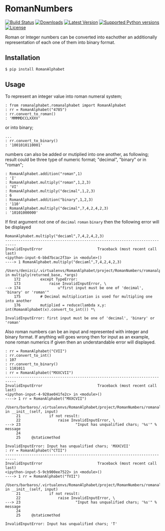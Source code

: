 RomanNumbers
============
[![Build Status](https://travis-ci.org/RedXBeard/RomanNumbers.svg?branch=master)](https://travis-ci.org/RedXBeard/RomanNumbers) 
[![Downloads](https://img.shields.io/pypi/dm/RomanAlphabet.svg)](https://pypi.python.org/pypi/RomanAlphabet/)
[![Latest Version](https://img.shields.io/pypi/v/RomanAlphabet.svg)](https://pypi.python.org/pypi/RomanAlphabet/)
[![Supported Python versions](https://img.shields.io/pypi/pyversions/RomanAlphabet.svg)](https://pypi.python.org/pypi/RomanAlphabet/)
[![License](https://img.shields.io/pypi/l/RomanAlphabet.svg)](https://pypi.python.org/pypi/RomanAlphabet/)

Roman or Integer numbers can be converted into eachother an additionally representation of each one of them into binary
format.

Installation
------------

```bash
$ pip install RomanAlphabet
```

Usage
-----
To represent an integer value into roman numeral system;

```ipython
: from romanalphabet.romanalphabet import RomanAlphabet
: rr = RomanAlphabet("4785")
: rr.convert_to_roman()
: 'MMMMDCCLXXXV'
```

or into binary;

```ipython
...
: rr.convert_to_binary()
: '1001010110001'
```

numbers can also be added or mutiplied into one another, as following; result could be three type of numeric format; "decimal", "binary" or in "roman";

```ipython
: RomanAlphabet.addition("roman",1)
: 'I'
: RomanAlphabet.multiply("roman",1,2,3)
: 'VI'
: RomanAlphabet.multiply("decimal",1,2,3)
: 6
: RomanAlphabet.addition("binary",1,2,3)
: '110'
: RomanAlphabet.multiply("decimal",7,4,2,4,2,3)
: '10101000000'
```

If first argument not one of <code>decimal</code> <code>roman</code> <code>binary</code> then the following error will be displayed

```ipython
RomanAlphabet.multiply("deciaml",7,4,2,4,2,3)
---------------------------------------------------------------------------
InvalidInputError                         Traceback (most recent call last)
<ipython-input-6-bbd7bcac2f3a> in <module>()
----> 1 RomanAlphabet.multiply("deciaml",7,4,2,4,2,3)

/Users/denizci/.virtualenvs/RomanAlphabet/project/RomanNumbers/romanalphabet/romanalphabet.py in multiply(returned_base, *args)
    172         except TypeError:
    173             raise InvalidInputError, \
--> 174                 u"first input must be one of 'decimal', 'binary' or 'roman'"
    175         # Decimal multiplication is used for multipling one into another
    176         mutiplied = reduce(lambda x,y: int(RomanAlphabet(x).convert_to_int()) *\

InvalidInputError: first input must be one of 'decimal', 'binary' or 'roman'
```

Also roman numbers can be an input and represented with integer and binary format. If anything will goes wrong then for input as an example, none roman numerics if given then an understandable error will displayed.

```ipython
: rr = RomanAlphabet("CVII")
: rr.convert_to_int()
: 107
: rr.convert_to_binary()
: 1101011
: rr = RomanAlphabet("MXXCVII")
---------------------------------------------------------------------------
InvalidInputError                         Traceback (most recent call last)
<ipython-input-4-928ae041fe2c> in <module>()
----> 1 rr = RomanAlphabet("MXXCVII")

/Users/barbaros/.virtualenvs/RomanAlphabet/project/RomanNumbers/romanalphabet/romanalphabet.py in __init__(self, input)
     21             if not result:
     22                 raise InvalidInputError, \
---> 23                         "Input has unqualified chars; '%s'" % message
     24
     25     @staticmethod

InvalidInputError: Input has unqualified chars; 'MXXCVII'
: rr = RomanAlphabet("CTII")
---------------------------------------------------------------------------
InvalidInputError                         Traceback (most recent call last)
<ipython-input-5-9cb900ee7522> in <module>()
----> 1 rr = RomanAlphabet("TVII")

/Users/barbaros/.virtualenvs/RomanAlphabet/project/RomanNumbers/romanalphabet/romanalphabet.py in __init__(self, input)
     21             if not result:
     22                 raise InvalidInputError, \
---> 23                         "Input has unqualified chars; '%s'" % message
     24
     25     @staticmethod

InvalidInputError: Input has unqualified chars; 'T'
```
